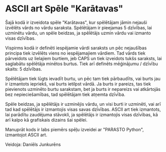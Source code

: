 # ASCII art Spēle "Karātavas"
Šajā kodā ir izveidota spēle "Karātavas", kur spēlētājam jāmin nejauši izvēlēts vārds no vārdu saraksta. Spēlētājam ir pieejamas 5 dzīvības, lai uzminētu vārdu, un spēle beidzas, ja spēlētājs uzmin vārdu vai izmanto visas dzīvības.


Vispirms kodā ir definēti iespējamie vārdi saraksts un pēc nejaušības principa tiek izvēlēts viens no iespējamajiem vārdiem. Tad vārds tiek pārveidots uz lielajiem burtiem, jeb CAPS un tiek izveidots tukšs saraksts, lai saglabātu spēlētāja minētos burtus. Tiek arī definēts mēģinājumu / dzīvību skaits: 5 dzīvības.

Spēlētājam tiek lūgts ievadīt burtu, un pēc tam tiek pārbaudīts, vai burts jau ir izmantots iepriekš, vai burts ietilpst vārdā. Ja burts ir pareizs, tas tiek pievienots uzminēto burtu sarakstam, bet ja burts ir nepareizs vai atkārtojās bez nepieciešamības, tad spēlētājam tiek atņemta dzīvība.

Spēle beidzas, ja spēlētājs ir uzminējis vārdu, un visi burti ir uzminēti, vai arī tad kad spēlētājs ir izmantojis visas savas dzīvības. ASCII art tiek izmantots, lai parādītu zaudējuma stāvokli, ja spēlētājs ir izmantojis visas dzīvības, kā arī kalpo kā grafiskais dizains šai spēlei.

Manuprāt kods ir labs piemērs spēļu izveidei ar "PARASTO Python", izmantojot ASCII art. 

Veidoja: Daniēls Junkurēns
